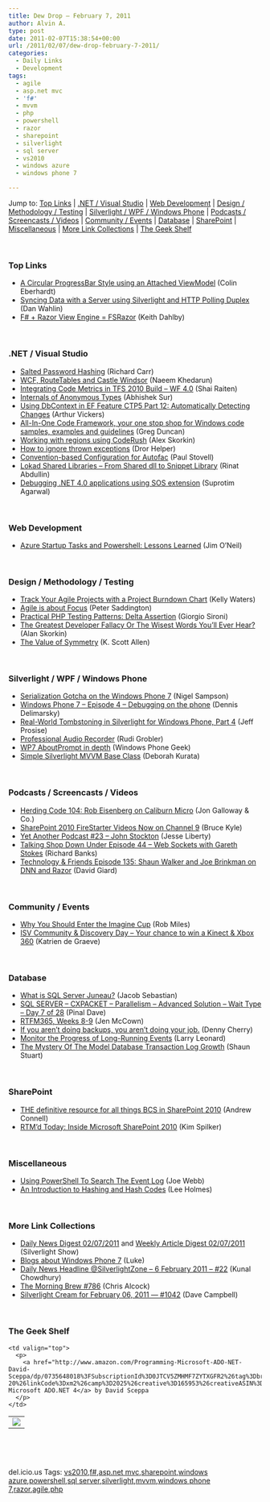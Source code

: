 ```yaml
---
title: Dew Drop – February 7, 2011
author: Alvin A.
type: post
date: 2011-02-07T15:38:54+00:00
url: /2011/02/07/dew-drop-february-7-2011/
categories:
  - Daily Links
  - Development
tags:
  - agile
  - asp.net mvc
  - 'f#'
  - mvvm
  - php
  - powershell
  - razor
  - sharepoint
  - silverlight
  - sql server
  - vs2010
  - windows azure
  - windows phone 7

---
```

Jump to: [Top Links][1] | [.NET / Visual Studio][2] | [Web Development][3] | [Design / Methodology / Testing][4] | [Silverlight / WPF / Windows Phone][5] | [Podcasts / Screencasts / Videos][6] | [Community / Events][7] | [Database][8] | [SharePoint][9] | [Miscellaneous][10] | [More Link Collections][11] | [The Geek Shelf][12] 

&#160;

### <a name="top"></a>Top Links

  * [A Circular ProgressBar Style using an Attached ViewModel][13] (Colin Eberhardt)
  * [Syncing Data with a Server using Silverlight and HTTP Polling Duplex][14] (Dan Wahlin)
  * [F# + Razor View Engine = FSRazor][15] (Keith Dahlby)

&#160;

### <a name="dotnet"></a>.NET / Visual Studio

  * [Salted Password Hashing][16] (Richard Carr)
  * [WCF, RouteTables and Castle Windsor][17] (Naeem Khedarun)
  * [Integrating Code Metrics in TFS 2010 Build &#8211; WF 4.0][18] (Shai Raiten)
  * [Internals of Anonymous Types][19] (Abhishek Sur)
  * [Using DbContext in EF Feature CTP5 Part 12: Automatically Detecting Changes][20] (Arthur Vickers)
  * [All-In-One Code Framework, your one stop shop for Windows code samples, examples and guidelines][21] (Greg Duncan)
  * [Working with regions using CodeRush][22] (Alex Skorkin)
  * [How to ignore thrown exceptions][23] (Dror Helper)
  * [Convention-based Configuration for Autofac][24] (Paul Stovell)
  * [Lokad Shared Libraries &#8211; From Shared dll to Snippet Library][25] (Rinat Abdullin)
  * [Debugging .NET 4.0 applications using SOS extension][26] (Suprotim Agarwal)

&#160;

### <a name="web"></a>Web Development

  * [Azure Startup Tasks and Powershell: Lessons Learned][27] (Jim O’Neil)

&#160;

### <a name="design"></a>Design / Methodology / Testing

  * [Track Your Agile Projects with a Project Burndown Chart][28] (Kelly Waters)
  * [Agile is about Focus][29] (Peter Saddington)
  * [Practical PHP Testing Patterns: Delta Assertion][30] (Giorgio Sironi)
  * [The Greatest Developer Fallacy Or The Wisest Words You’ll Ever Hear?][31] (Alan Skorkin)
  * [The Value of Symmetry][32] (K. Scott Allen)

&#160;

### <a name="silverlight"></a>Silverlight / WPF / Windows Phone

  * [Serialization Gotcha on the Windows Phone 7][33] (Nigel Sampson)
  * [Windows Phone 7 – Episode 4 – Debugging on the phone][34] (Dennis Delimarsky)
  * [Real-World Tombstoning in Silverlight for Windows Phone, Part 4][35] (Jeff Prosise)
  * [Professional Audio Recorder][36] (Rudi Grobler)
  * [WP7 AboutPrompt in depth][37] (Windows Phone Geek)
  * [Simple Silverlight MVVM Base Class][38] (Deborah Kurata)

&#160;

### <a name="podcasts"></a>Podcasts / Screencasts / Videos

  * [Herding Code 104: Rob Eisenberg on Caliburn Micro][39] (Jon Galloway & Co.)
  * [SharePoint 2010 FireStarter Videos Now on Channel 9][40] (Bruce Kyle)
  * [Yet Another Podcast #23 – John Stockton][41] (Jesse Liberty)
  * <a href="http://feedproxy.google.com/~r/TalkingShopDownUnder/~3/Akjyp9t82j0/episode-44-web-sockets-with-gareth.html" target="_blank">Talking Shop Down Under Episode 44 &#8211; Web Sockets with Gareth Stokes</a> (Richard Banks)
  * <a href="http://feedproxy.google.com/~r/TechnologyAndFriends/~3/jyhMm8SqFdg/tf135.aspx" target="_blank">Technology & Friends Episode 135: Shaun Walker and Joe Brinkman on DNN and Razor</a> (David Giard)

&#160;

### <a name="events"></a>Community / Events

  * [Why You Should Enter the Imagine Cup][42] (Rob Miles)
  * [ISV Community & Discovery Day – Your chance to win a Kinect & Xbox 360][43] (Katrien de Graeve)

&#160;

### <a name="db"></a>Database

  * [What is SQL Server Juneau?][44] (Jacob Sebastian)
  * [SQL SERVER – CXPACKET – Parallelism – Advanced Solution – Wait Type – Day 7 of 28][45] (Pinal Dave)
  * [RTFM365, Weeks 8-9][46] (Jen McCown)
  * [If you aren’t doing backups, you aren’t doing your job.][47] (Denny Cherry)
  * [Monitor the Progress of Long-Running Events][48] (Larry Leonard)
  * [The Mystery Of The Model Database Transaction Log Growth][49] (Shaun Stuart)

&#160;

### <a name="sp"></a>SharePoint

  * [THE definitive resource for all things BCS in SharePoint 2010][50] (Andrew Connell)
  * [RTM’d Today: Inside Microsoft SharePoint 2010][51] (Kim Spilker)

&#160;

### <a name="misc"></a>Miscellaneous

  * [Using PowerShell To Search The Event Log][52] (Joe Webb)
  * [An Introduction to Hashing and Hash Codes][53] (Lee Holmes)

&#160;

### <a name="links"></a>More Link Collections

  * [Daily News Digest 02/07/2011][54] and [Weekly Article Digest 02/07/2011][55] (Silverlight Show)
  * [Blogs about Windows Phone 7][56] (Luke)
  * [Daily News Headline @SilverlightZone &#8211; 6 February 2011 &#8211; #22][57] (Kunal Chowdhury)
  * [The Morning Brew #786][58] (Chris Alcock)
  * [Silverlight Cream for February 06, 2011 &#8212; #1042][59] (Dave Campbell)

&#160;

### <a name="shelf"></a>The Geek Shelf

<table border="0" cellspacing="0" cellpadding="0">
  <tr>
    <td>
      <img data-recalc-dims="1" decoding="async" src="https://i0.wp.com/ecx.images-amazon.com/images/I/41Bm6oKcfgL._SL160_.jpg?w=660" />
    </td>
    
    <td valign="top">
      <p>
        <a href="http://www.amazon.com/Programming-Microsoft-ADO-NET-David-Sceppa/dp/0735648018%3FSubscriptionId%3D0JTCV5ZMHMF7ZYTXGFR2%26tag%3Dbrdicr-20%26linkCode%3Dxm2%26camp%3D2025%26creative%3D165953%26creativeASIN%3D0735648018">Programming Microsoft ADO.NET 4</a> by David Sceppa
      </p>
    </td>
  </tr>
</table>

&#160;

<div style="padding-bottom: 0px; margin: 0px; padding-left: 0px; padding-right: 0px; display: inline; float: none; padding-top: 0px" id="scid:C16BAC14-9A3D-4c50-9394-FBFEF7A93539:5f6b86ab-23e7-44a3-a23d-cde40697c779" class="wlWriterEditableSmartContent">
  <!--dotnetkickit-->
</div>

&#160;

<div style="padding-bottom: 0px; margin: 0px; padding-left: 0px; padding-right: 0px; display: inline; float: none; padding-top: 0px" id="scid:0767317B-992E-4b12-91E0-4F059A8CECA8:bfa0329f-b5a3-42f8-afb0-37989b2741d8" class="wlWriterEditableSmartContent">
  del.icio.us Tags: <a href="http://del.icio.us/popular/vs2010" rel="tag">vs2010</a>,<a href="http://del.icio.us/popular/f%23" rel="tag">f#</a>,<a href="http://del.icio.us/popular/asp.net+mvc" rel="tag">asp.net mvc</a>,<a href="http://del.icio.us/popular/sharepoint" rel="tag">sharepoint</a>,<a href="http://del.icio.us/popular/windows+azure" rel="tag">windows azure</a>,<a href="http://del.icio.us/popular/powershell" rel="tag">powershell</a>,<a href="http://del.icio.us/popular/sql+server" rel="tag">sql server</a>,<a href="http://del.icio.us/popular/silverlight" rel="tag">silverlight</a>,<a href="http://del.icio.us/popular/mvvm" rel="tag">mvvm</a>,<a href="http://del.icio.us/popular/windows+phone+7" rel="tag">windows phone 7</a>,<a href="http://del.icio.us/popular/razor" rel="tag">razor</a>,<a href="http://del.icio.us/popular/agile" rel="tag">agile</a>,<a href="http://del.icio.us/popular/php" rel="tag">php</a>
</div>

 [1]: https://morningdew-bpc6g3a0fgaxdxcu.eastus2-01.azurewebsites.net/#top
 [2]: https://morningdew-bpc6g3a0fgaxdxcu.eastus2-01.azurewebsites.net/#dotnet
 [3]: https://morningdew-bpc6g3a0fgaxdxcu.eastus2-01.azurewebsites.net/#web
 [4]: https://morningdew-bpc6g3a0fgaxdxcu.eastus2-01.azurewebsites.net/#design
 [5]: https://morningdew-bpc6g3a0fgaxdxcu.eastus2-01.azurewebsites.net/#silverlight
 [6]: https://morningdew-bpc6g3a0fgaxdxcu.eastus2-01.azurewebsites.net/#podcasts
 [7]: https://morningdew-bpc6g3a0fgaxdxcu.eastus2-01.azurewebsites.net/#events
 [8]: https://morningdew-bpc6g3a0fgaxdxcu.eastus2-01.azurewebsites.net/#db
 [9]: https://morningdew-bpc6g3a0fgaxdxcu.eastus2-01.azurewebsites.net/#sp
 [10]: https://morningdew-bpc6g3a0fgaxdxcu.eastus2-01.azurewebsites.net/#misc
 [11]: https://morningdew-bpc6g3a0fgaxdxcu.eastus2-01.azurewebsites.net/#links
 [12]: https://morningdew-bpc6g3a0fgaxdxcu.eastus2-01.azurewebsites.net/#shelf
 [13]: http://www.scottlogic.co.uk/blog/colin/2011/02/a-circular-progressbar-style-using-an-attached-viewmodel/
 [14]: http://weblogs.asp.net/dwahlin/archive/2011/02/06/syncing-data-with-a-server-using-silverlight-and-http-polling-duplex.aspx
 [15]: http://feedproxy.google.com/~r/LosTechies/~3/uyfIP4h3PIQ/fsharp-plus-razor-view-engine-equals-fsrazor.aspx
 [16]: http://feedproxy.google.com/~r/BlackwaspLatestAdditions/~3/2_0hFY1csh8/SaltedPasswordHashing.aspx
 [17]: http://sharpfellows.com/post.aspx?id=ebd58bc9-1307-47d2-ae42-5f63a75fc7de
 [18]: http://feedproxy.google.com/~r/ShaiRaiten/~3/5TJ_eL5HV4s/integrating-code-metrics-in-tfs-2010-build-wf-4-0.aspx
 [19]: http://feedproxy.google.com/~r/abhisheksur/WTgI/~3/OEVDYq3Uc6A/internals-of-anonymous-types.html
 [20]: http://blogs.msdn.com/b/adonet/archive/2011/02/06/using-dbcontext-in-ef-feature-ctp5-part-12-automatically-detecting-changes.aspx
 [21]: http://channel9.msdn.com/coding4fun/blog/All-In-One-Code-Framework-your-one-stop-shop-for-Windows-code-samples-examples-and-guidelines
 [22]: http://www.skorkin.com/2011/02/working-with-regions-using-coderush/
 [23]: http://feedproxy.google.com/~r/HelperCode/~3/ovBjXODaCOg/how-to-ignore-thrown-exception.html
 [24]: http://www.paulstovell.com/convention-configuration
 [25]: http://feeds.abdullin.com/~r/RinatAbdullin/~3/oRd6QcCAG-o/lokad-shared-libraries-from-shared-dll-to-snippet-library.html
 [26]: http://feedproxy.google.com/~r/netCurryRecentArticles/~3/VGZ6MiixsFA/ShowArticle.aspx
 [27]: http://blogs.msdn.com/b/jimoneil/archive/2011/02/07/azure-startup-tasks-and-powershell-lessons-learned.aspx
 [28]: http://feeds.dzone.com/~r/zones/agile/~3/p7LGbByWuTg/track-your-agile-projects
 [29]: http://feedproxy.google.com/~r/agilescout/~3/ssPHg94zLlM/
 [30]: http://feeds.dzone.com/~r/zones/agile/~3/qh5-xT5p8PQ/practical-php-testing-patterns-29
 [31]: http://www.skorks.com/2011/02/the-greatest-developer-fallacy-or-the-wisest-words-youll-ever-hear/
 [32]: http://odetocode.com/Blogs/scott/archive/2011/02/06/the-value-of-symmetry.aspx
 [33]: http://compiledexperience.com/blog/posts/serialization-gotcha-on-the-windows-phone-7
 [34]: http://dennisdel.com/?p=590
 [35]: http://www.wintellect.com/CS/blogs/jprosise/archive/2011/02/07/real-world-tombstoning-in-silverlight-for-windows-phone-part-4.aspx
 [36]: http://feedproxy.google.com/~r/RudiGroblerInTheCloud/~3/cIQjItpbLGc/profession-audio-recorder
 [37]: http://www.windowsphonegeek.com/articles/WP7-AboutPrompt-in-depth
 [38]: http://msmvps.com/blogs/deborahk/archive/2011/02/06/simple-silverlight-mvvm-base-class.aspx
 [39]: http://feedproxy.google.com/~r/HerdingCode/~3/2m8Pjm1NwGs/
 [40]: http://blogs.msdn.com/b/usisvde/archive/2011/02/07/sharepoint-2010-firestarter-videos-now-on-channel-9.aspx
 [41]: http://feedproxy.google.com/~r/JesseLiberty-SilverlightGeek/~3/4aQ5Q99H-go/
 [42]: http://www.robmiles.com/journal/2011/2/7/why-you-should-enter-the-imagine-cup.html
 [43]: http://blogs.msdn.com/b/katriend/archive/2011/02/07/isv-community-amp-discovery-day-your-chance-to-win-a-kinect-amp-xbox-360.aspx
 [44]: http://feedproxy.google.com/~r/ExploringBeyondRelational/~3/wkO0Gmb-Al4/what-is-sql-server-juneau.aspx
 [45]: http://blog.sqlauthority.com/2011/02/07/sql-server-cxpacket-parallelism-advanced-solution-wait-type-day-7-of-28/
 [46]: http://feedproxy.google.com/~r/sqlserverpedia/~3/7lHXzJDDNbY/
 [47]: http://feedproxy.google.com/~r/sqlserverpedia/~3/6gfbwyDh_-c/
 [48]: http://feedproxy.google.com/~r/sqlserverpedia/~3/LQf0kAD2q8E/
 [49]: http://feedproxy.google.com/~r/sqlserverpedia/~3/hhTwO4E4BU0/
 [50]: http://feedproxy.google.com/~r/AndrewConnell/~3/OHxkFSs88P4/the-definitive-resource-for-all-things-bcs-in-sharepoint-2010.aspx
 [51]: http://blogs.msdn.com/b/microsoft_press/archive/2011/02/07/rtm-d-today-inside-microsoft-sharepoint-2010.aspx
 [52]: http://webbtechsolutions.com/2011/02/07/using-powershell-to-search-the-event-log/
 [53]: http://www.leeholmes.com/blog/2011/02/06/an-introduction-to-hashing-and-hash-codes/
 [54]: http://feedproxy.google.com/~r/silverlightshow/~3/LJgN1TIWZsk/Daily-News-Digest-02-07-2011.aspx
 [55]: http://feedproxy.google.com/~r/silverlightshow/~3/pkvsv2mY2w0/Weekly-Article-Digest-02-07-2011.aspx
 [56]: http://www.mykindofphone.com/blogs-about-windows-phone-7
 [57]: http://feedproxy.google.com/~r/kunal2383/~3/gvk-uA3kVeQ/daily-news-headline-silverlightzone-6.html
 [58]: http://feedproxy.google.com/~r/ReflectivePerspective/~3/SbkIL8_GOBo/
 [59]: http://geekswithblogs.net/WynApseTechnicalMusings/archive/2011/02/06/143839.aspx